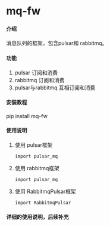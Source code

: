 # mq-fw

#### 介绍
消息队列的框架，包含pulsar和 rabbitmq。

#### 功能
1. pulsar 订阅和消费
2. rabbitmq 订阅和消费
3. pulsar与rabbitmq 互相订阅和消费


#### 安装教程

pip install mq-fw

#### 使用说明

1.  使用 pulsar框架

        import pulsar_mq

2.  使用 rabbitmq框架

        import pulsar_mq

3.  使用 RabbitmqPulsar框架

        import RabbitmqPulsar
        
        
#### 详细的使用说明，后续补充

